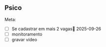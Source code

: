 ## Psico


Meta:
- [ ] Se cadastrar em mais 2 vagas📅 2025-09-26 
- [ ] monitoramento
- [ ] gravar vídeo